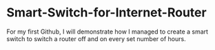 # Smart-Switch-for-Internet-Router
For my first Github, I will demonstrate how I managed to create a smart switch to switch a router off and on every set number of hours.
